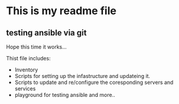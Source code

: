 # This is my readme file

## testing ansible via git


Hope this time it works...

Thist file includes:
 - Inventory
 - Scripts for setting up the infastructure and updateing it.
 - Scripts to update and re/configure the coresponding servers and services
 - playground for testing ansible and more..

